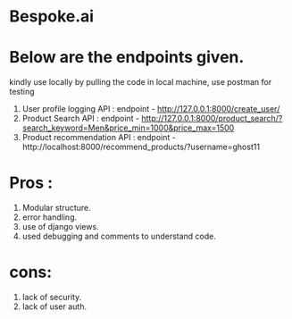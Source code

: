 # Bespoke.ai

# Below are the endpoints given.
kindly use locally by pulling the code in local machine, use postman for testing

1. User profile logging API : endpoint - http://127.0.0.1:8000/create_user/
2. Product Search API : endpoint - http://127.0.0.1:8000/product_search/?search_keyword=Men&price_min=1000&price_max=1500
3. Product recommendation API : endpoint - http://localhost:8000/recommend_products/?username=ghost11


# Pros :
1. Modular structure.
2. error handling.
3. use of django views.
4. used debugging and comments to understand code.

# cons:
1. lack of security.
2. lack of user auth.

